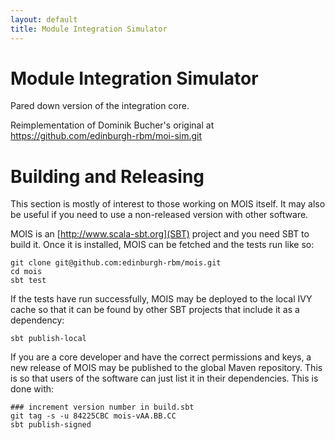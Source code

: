 ```yaml
---
layout: default
title: Module Integration Simulator
---
```


Module Integration Simulator
============================

Pared down version of the integration core.

Reimplementation of Dominik Bucher's original at
https://github.com/edinburgh-rbm/moi-sim.git

Building and Releasing
======================

This section is mostly of interest to those working on MOIS itself. It
may also be useful if you need to use a non-released version with
other software.

MOIS is an [http://www.scala-sbt.org](SBT) project and you need SBT to
build it. Once it is installed, MOIS can be fetched and the tests run
like so:

```
git clone git@github.com:edinburgh-rbm/mois.git
cd mois
sbt test
```

If the tests have run successfully, MOIS may be deployed to the local
IVY cache so that it can be found by other SBT projects that include
it as a dependency:

```
sbt publish-local
```

If you are a core developer and have the correct permissions and keys,
a new release of MOIS may be published to the global Maven
repository. This is so that users of the software can just list it in
their dependencies. This is done with:

```
### increment version number in build.sbt
git tag -s -u 84225CBC mois-vAA.BB.CC
sbt publish-signed
```
